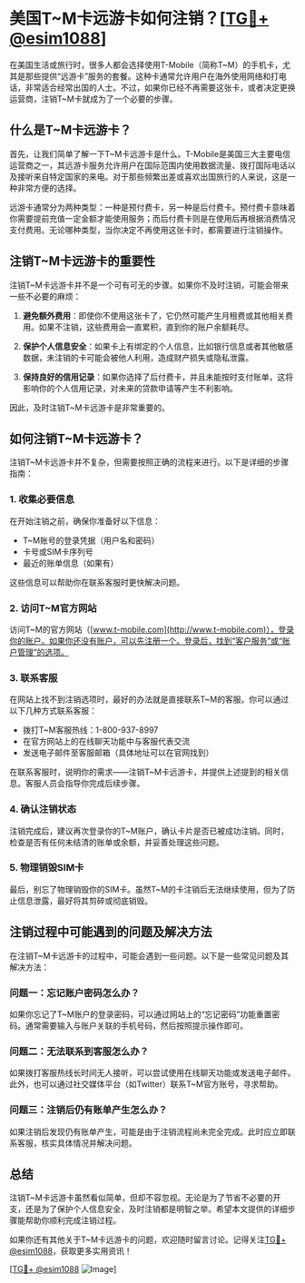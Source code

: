 # 美国T~M卡远游卡如何注销？[[TG💪+ @esim1088](https://t.me/s/esim1088)]

在美国生活或旅行时，很多人都会选择使用T-Mobile（简称T~M）的手机卡，尤其是那些提供“远游卡”服务的套餐。这种卡通常允许用户在海外使用网络和打电话，非常适合经常出国的人士。不过，如果你已经不再需要这张卡，或者决定更换运营商，注销T~M卡就成为了一个必要的步骤。

## 什么是T~M卡远游卡？

首先，让我们简单了解一下T~M卡远游卡是什么。T-Mobile是美国三大主要电信运营商之一，其远游卡服务允许用户在国际范围内使用数据流量、拨打国际电话以及接听来自特定国家的来电。对于那些频繁出差或喜欢出国旅行的人来说，这是一种非常方便的选择。

远游卡通常分为两种类型：一种是预付费卡，另一种是后付费卡。预付费卡意味着你需要提前充值一定金额才能使用服务；而后付费卡则是在使用后再根据消费情况支付费用。无论哪种类型，当你决定不再使用这张卡时，都需要进行注销操作。

## 注销T~M卡远游卡的重要性

注销T~M卡远游卡并不是一个可有可无的步骤。如果你不及时注销，可能会带来一些不必要的麻烦：

1. **避免额外费用**：即使你不使用这张卡了，它仍然可能产生月租费或其他相关费用。如果不注销，这些费用会一直累积，直到你的账户余额耗尽。
   
2. **保护个人信息安全**：如果卡上有绑定的个人信息，比如银行信息或者其他敏感数据，未注销的卡可能会被他人利用，造成财产损失或隐私泄露。

3. **保持良好的信用记录**：如果你选择了后付费卡，并且未能按时支付账单，这将影响你的个人信用记录，对未来的贷款申请等产生不利影响。

因此，及时注销T~M卡远游卡是非常重要的。

## 如何注销T~M卡远游卡？

注销T~M卡远游卡并不复杂，但需要按照正确的流程来进行。以下是详细的步骤指南：

### 1. 收集必要信息

在开始注销之前，确保你准备好以下信息：
- T~M账号的登录凭据（用户名和密码）
- 卡号或SIM卡序列号
- 最近的账单信息（如果有）

这些信息可以帮助你在联系客服时更快解决问题。

### 2. 访问T~M官方网站

访问T~M的官方网站（[www.t-mobile.com](http://www.t-mobile.com)），登录你的账户。如果你还没有账户，可以先注册一个。登录后，找到“客户服务”或“账户管理”的选项。

### 3. 联系客服

在网站上找不到注销选项时，最好的办法就是直接联系T~M的客服。你可以通过以下几种方式联系客服：
- 拨打T~M客服热线：1-800-937-8997
- 在官方网站上的在线聊天功能中与客服代表交流
- 发送电子邮件至客服邮箱（具体地址可以在官网找到）

在联系客服时，说明你的需求——注销T~M卡远游卡，并提供上述提到的相关信息。客服人员会指导你完成后续步骤。

### 4. 确认注销状态

注销完成后，建议再次登录你的T~M账户，确认卡片是否已被成功注销。同时，检查是否有任何未结清的账单或余额，并妥善处理这些问题。

### 5. 物理销毁SIM卡

最后，别忘了物理销毁你的SIM卡。虽然T~M的卡注销后无法继续使用，但为了防止信息泄露，最好将其剪碎或彻底销毁。

## 注销过程中可能遇到的问题及解决方法

在注销T~M卡远游卡的过程中，可能会遇到一些问题。以下是一些常见问题及其解决方法：

### 问题一：忘记账户密码怎么办？

如果你忘记了T~M账户的登录密码，可以通过网站上的“忘记密码”功能重置密码。通常需要输入与账户关联的手机号码，然后按照提示操作即可。

### 问题二：无法联系到客服怎么办？

如果拨打客服热线长时间无人接听，可以尝试使用在线聊天功能或发送电子邮件。此外，也可以通过社交媒体平台（如Twitter）联系T~M官方账号，寻求帮助。

### 问题三：注销后仍有账单产生怎么办？

如果注销后发现仍有账单产生，可能是由于注销流程尚未完全完成。此时应立即联系客服，核实具体情况并解决问题。

## 总结

注销T~M卡远游卡虽然看似简单，但却不容忽视。无论是为了节省不必要的开支，还是为了保护个人信息安全，及时注销都是明智之举。希望本文提供的详细步骤能帮助你顺利完成注销过程。

如果你还有其他关于T~M卡远游卡的问题，欢迎随时留言讨论。记得关注[TG💪+ @esim1088](https://t.me/s/esim1088)，获取更多实用资讯！

[[TG💪+ @esim1088](https://t.me/s/esim1088) ![Image](https://i.postimg.cc/4NQfJmqS/Snipaste-2025-05-13-00-14-12.png)]